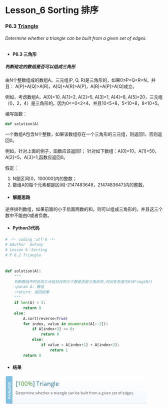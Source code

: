 # Lesson_6 Sorting  排序



### P6.3 [Triangle](https://app.codility.com/programmers/lessons/2-arrays/triangle/) 
###### Determine whether a triangle can be built from a given set of edges.


* #### P6.3 三角形

#####  判断给定的数组是否可以组成三角形

由N个整数组成的数组A。三元组(P, Q, R)是三角形的，如果0≤P<Q<R<N，并且：
A[P]+A[Q]>A[R]，A[Q]+A[R]>A[P]，A[R]+A[P]>A[Q]成立。

例如，考虑数组A，A[0]=10, A[1]=2, A[2]=5, A[3]=1, A[4]=8, A[5]=20，三元组（0，2，4）是三角形的。因为0<=0<2<4，并且10<5+8，5<10+8，8<10+5。

编写函数：
```python
def solution(A)
```

一个数组A包含N个整数，如果该数组存在一个三角形的三元组，则返回1，否则返回0。

例如，针对上面的例子，函数应该返回1；
针对如下数组：A[0]=10，A[1]=50，A[2]=5，A[3]=1,函数应返回0。


假定：
  1. N是区间[0，100000]内的整数；
  2. 数组A的每个元素都是区间[-2147483648，2147483647]内的整数。
  


* #### 解题思路

逆序排列数组，如果前面的小于后面两数的和，则可以组成三角形的。并且这三个数中不能由0或者负数。


* #### Python3代码

```python
# -*- coding：utf-8 -*-
# &Author  AnFany
# Lesson 6：Sorting
# P 6.2 Triangle


def solution(A):
    """
    判断数组中的任何三元组对应的三个数是否是三角形的,时间复杂度为O(N*log(N))
    :param A: 数组
    :return: 返回结果
    """
    if len(A) < 3:
        return 0
    else:
        A.sort(reverse=True)
        for index, value in enumerate(A[:-2]):
            if A[index+2] <= 0:
                return 0
            else:
                if value < A[index+1] + A[index+2]:
                    return 1
        return 0
```


* #### 结果


![image](https://github.com/Anfany/Codility-Lessons-By-Python3/blob/master/L6_Sorting/6.3.png)
